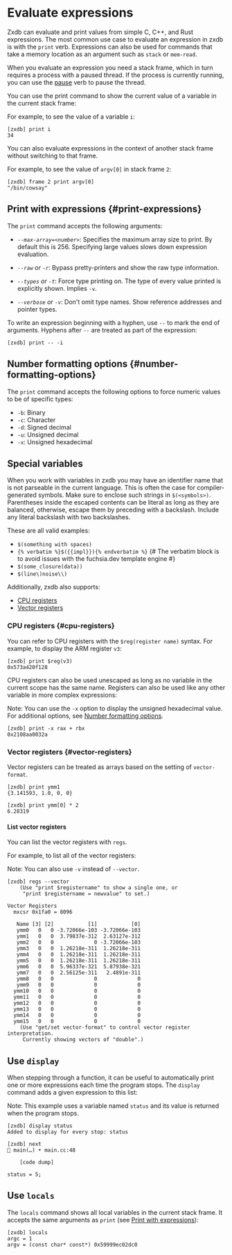 # Evaluate expressions

Zxdb can evaluate and print values from simple C, C++, and Rust
expressions. The most common use case to evaluate an expression in zxdb is with
the `print` verb. Expressions can also be used for commands that take a memory
location as an argument such as `stack` or `mem-read`.

When you evaluate an expression you need a stack frame, which in turn requires
a process with a paused thread. If the process is currently running, you can use
the [pause](execution.md) verb to pause the thread.

You can use the print command to show the current value of a variable in the
current stack frame:

For example, to see the value of a variable `i`:

```none {:.devsite-disable-click-to-copy}
[zxdb] print i
34
```

You can also evaluate expressions in the context of another stack frame
without switching to that frame.

For example, to see the value of `argv[0]` in stack frame `2`:

```none {:.devsite-disable-click-to-copy}
[zxdb] frame 2 print argv[0]
"/bin/cowsay"
```

## Print with expressions {#print-expressions}

The `print` command accepts the following arguments:

  * *`--max-array=<number>`*: Specifies the maximum array size to print. By
    default this is 256. Specifying large values slows down expression
    evaluation.

  * *`--raw` or `-r`*: Bypass pretty-printers and show the raw type information.

  * *`--types` or `-t`*: Force type printing on. The type of every value printed
    is explicitly shown. Implies `-v`.

  * *`--verbose` or `-v`*: Don't omit type names. Show reference addresses and
    pointer types.

To write an expression beginning with a hyphen, use `--` to mark the end of
arguments. Hyphens after `--` are treated as part of the expression:

```none {:.devsite-disable-click-to-copy}
[zxdb] print -- -i
```

## Number formatting options {#number-formatting-options}

The `print` command accepts the following options to force numeric values
 to be of specific types:

  * `-b`: Binary
  * `-c`: Character
  * `-d`: Signed decimal
  * `-u`: Unsigned decimal
  * `-x`: Unsigned hexadecimal

## Special variables

When you work with variables in zxdb you may have an identifier name that is
not parseable in the current language. This is often the case for
compiler-generated symbols. Make sure to enclose such strings in `$(<symbols>)`.
Parentheses inside the escaped contents can be literal as long as they are
balanced, otherwise, escape them by preceding with a backslash. Include any
literal backslash with two backslashes.

These are all valid examples:

  * `$(something with spaces)`
  * `{% verbatim %}$({{impl}}){% endverbatim %}`  {# The verbatim block is to avoid issues with the fuchsia.dev template engine #}
  * `$(some_closure(data))`
  * `$(line\)noise\\)`

Additionally, zxdb also supports:

* [CPU registers](#cpu-registers)
* [Vector registers](#vector-registers)

### CPU registers {#cpu-registers}

You can refer to CPU registers with the `$reg(register name)` syntax. For
example, to display the ARM register `v3`:

```none {:.devsite-disable-click-to-copy}
[zxdb] print $reg(v3)
0x573a420f128
```

CPU registers can also be used unescaped as long as no variable in the current
scope has the same name. Registers can also be used like any other variable in
more complex expressions:

Note: You can use the `-x` option to display the unsigned hexadecimal value. For
additional options, see [Number formatting options](#number-formatting-options).

```none {:.devsite-disable-click-to-copy}
[zxdb] print -x rax + rbx
0x2108aa0032a
```

### Vector registers {#vector-registers}

Vector registers can be treated as arrays based on the setting of
`vector-format`.

```none {:.devsite-disable-click-to-copy}
[zxdb] print ymm1
{3.141593, 1.0, 0, 0}

[zxdb] print ymm[0] * 2
6.28319
```

#### List vector registers

You can list the vector registers with `regs`.

For example, to list all of the vector registers:

Note: You can also use `-v` instead of `--vector`.


```none {:.devsite-disable-click-to-copy}
[zxdb] regs --vector
    (Use "print $registername" to show a single one, or
     "print $registername = newvalue" to set.)

Vector Registers
  mxcsr 0x1fa0 = 8096

   Name [3] [2]           [1]           [0]
   ymm0   0   0 -3.72066e-103 -3.72066e-103
   ymm1   0   0  3.79837e-312  2.63127e-312
   ymm2   0   0             0 -3.72066e-103
   ymm3   0   0  1.26218e-311  1.26218e-311
   ymm4   0   0  1.26218e-311  1.26218e-311
   ymm5   0   0  1.26218e-311  1.26218e-311
   ymm6   0   0  5.96337e-321  5.87938e-321
   ymm7   0   0  2.56125e-311   2.4891e-311
   ymm8   0   0             0             0
   ymm9   0   0             0             0
  ymm10   0   0             0             0
  ymm11   0   0             0             0
  ymm12   0   0             0             0
  ymm13   0   0             0             0
  ymm14   0   0             0             0
  ymm15   0   0             0             0
    (Use "get/set vector-format" to control vector register interpretation.
     Currently showing vectors of "double".)
```

## Use `display`

When stepping through a function, it can be useful to automatically print one
or more expressions each time the program stops. The `display` command adds a
given expression to this list:

Note: This example uses a variable named `status` and its value is returned
when the program stops.

```none {:.devsite-disable-click-to-copy}
[zxdb] display status
Added to display for every stop: status

[zxdb] next
🛑 main(…) • main.cc:48

    [code dump]

status = 5;
```

## Use `locals`

The `locals` command shows all local variables in the current stack frame. It
accepts the same arguments as `print` (see [Print with expressions](#print-expressions)):

```none {:.devsite-disable-click-to-copy}
[zxdb] locals
argc = 1
argv = (const char* const*) 0x59999ec02dc0
```
